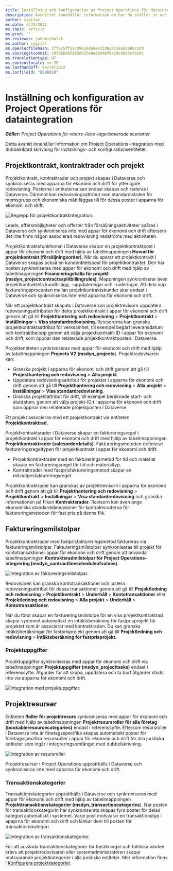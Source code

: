 ```yaml
---
title: Inställning och konfiguration av Project Operations för dataintegration
description: Avsnittet innehåller information om hur du ställer in och konfigurerar Project Operations-mappningar med dubbelriktad skrivning.
author: sigitac
ms.date: 4/23/2021
ms.topic: article
ms.prod: ''
ms.reviewer: johnmichalak
ms.author: sigitac
ms.openlocfilehash: 1ffa25ff36c39010d6aee31d928c3eaa0086c3d8
ms.sourcegitcommit: c0792bd65d92db25e0e8864879a19c4b93efb10c
ms.translationtype: HT
ms.contentlocale: sv-SE
ms.lasthandoff: 04/14/2022
ms.locfileid: "8586918"
---
```

# <a name="project-operations-setup-and-configuration-data-integration"></a>Inställning och konfiguration av Project Operations för dataintegration

_**Gäller:** Project Operations för resurs-/icke-lagerbaserade scenarier_

Detta avsnitt innehåller information om Project Operations-integration med dubbelriktad skrivning för inställnings- och konfigurationsentiteter.

## <a name="project-contracts-contract-lines-and-projects"></a>Projektkontrakt, kontraktrader och projekt

Projektkontrakt, kontraktrader och projekt skapas i Dataverse och synkroniseras med apparna för ekonomi och drift för ytterligare redovisning. Posterna i entiteterna kan endast skapas och raderas i Dataverse. Däremot kan redovisningsattribut som standardvärden för momsgrupp och ekonomiska mått läggas till för dessa poster i apparna för ekonomi och drift.

  ![Begrepp för projektkontraktintegration.](./media/1ProjectContract.jpg)

Leads, affärsmöjligheter och offerter från försäljningsaktiviteter spåras i Dataverse och synkroniseras inte med appar för ekonomi och drift eftersom det inte finns någon associerad redovisning nedströms med aktiviteten.

Projektkontraktsfunktionen i Dataverse skapar en projektkontraktpost i appar för ekonomi och drift med hjälp av tabellmappningen **Huvud för projektkontrakt (försäljningsorder)**. När du sparar ett projektkontrakt i Dataverse skapas också en kundentitetspost för projektkontraktet. Den här posten synkroniseras med appar för ekonomi och drift med hjälp av tabellmappningen **Finansieringskälla för projekt (msdyn\_projectcontractssplitbillingrules)**. Mappningen synkroniserar även projektkontraktets kundtillägg, -uppdateringar och -raderingar. Att dela upp faktureringsprocenten mellan projektkontraktskunder sker endast i Dataverse och synkroniseras inte med apparna för ekonomi och drift.

När ett projektkontrakt skapats i Dataverse kan projektrevisorn uppdatera redovisningsattributen för detta projektkontrakt i appar för ekonomi och drift genom att gå till **Projekthantering och redovisning** > **Projektkontrakt** > **Inställningar** > **Visa standardredovisning**. Revisorerna kan granska projektkontraktsattribut för verksamhet, till exempel begärt leveransdatum och kontraktbelopp genom att välja projektkontrakt-ID i appar för ekonomi och drift, som öppnar den relaterade projektkontraktposten i Dataverse.

Projektentiteten synkroniseras med appar för ekonomi och drift med hjälp av tabellmappningen **Projects V2 (msdyn\_projects**). Projektredovisaren kan:

  - Granska projekt i apparna för ekonomi och drift genom att gå till **Projekthantering och redovisning** > **Alla projekt**. 
  - Uppdatera redovisningsattribut för projektet i apparna för ekonomi och drift genom att gå till **Projekthantering och redovisning** > **Alla projekt** > **Inställningar** > **Visa standardredovisning**.  
  - Granska projektattribut för drift, till exempel beräknade start- och slutdatum, genom att välja projekt-ID:t i apparna för ekonomi och drift som öppnar den relaterade projektposten i Dataverse.

Ett projekt associeras med ett projektkontrakt via entiteten **Projektkontraktrad**.

Projektkontraktsrader i Dataverse skapar en faktureringsregel i projektkontrakt i appar för ekonomi och drift med hjälp av tabellmappningen **Projektkontraktrader (salesorderdetails)**. Faktureringsmetoden definierar faktureringsregeltypen för projektkontrakt i appar för ekonomi och drift:

  - Projektkontraktrader med en faktureringsmetod för tid och material skapar en faktureringsregel för tid och materialtyp.
  - Kontraktrader med fastprisfaktureringsmetod skapar en milstolpesfaktureringsregel.

Projektkontraktrader kan granskas av projektrevisorn i apparna för ekonomi och drift genom att gå till **Projekthantering och redovisning** > **Projektkontrakt** > **Inställningar** > **Visa standardredovisning** och granska informationen på fliken **Kontraktsrader**. Revisorn kan även ange ekonomiska standarddimensioner för kontraktsraderna för faktureringsmetoden för fast pris på denna flik.

## <a name="billing-milestones"></a>Faktureringsmilstolpar

Projektkontraktrader med fastprisfaktureringsmetod faktureras via faktureringsmilstolpar. Faktureringsmilstolpar synkroniseras till projekt för kontotransaktioner appar för ekonomi och drift genom att använda tabellmappningen **Kontraktsradmilstolpar för Project Operations-integrering (msdyn\_contractlinescheduleofvalues)**.

  ![Integration av faktureringsmilstolpar.](./media/2Milestones.jpg)

Redovisaren kan granska kontotransaktioner och justera redovisningsattribut för dessa transaktioner genom att gå till **Projektledning och redovisning** > **Projektkontrakt** > **Underhåll** > **Kontotransaktioner** eller **Projektledning och redovisning** > **Alla projekt** > **Underhåll** > **Kontotransaktioner**.

När du först skapar en faktureringsmilstolpe för en viss projektkontraktrad skapar systemet automatiskt en intäktsberäkning för fastprisprojekt för projektet som är associerat med kontraktraden. Du kan granska intäktsberäkningar för fastprisprojekt genom att gå till **Projektledning och redovisning** > **Intäktsberäkning för fastprisprojekt**.

### <a name="project-tasks"></a>Projektuppgifter

Projektuppgifter synkroniseras med appar för ekonomi och drift via tabellmappningen **Projektuppgifter (msdyn\_projecttasks)** endast i referenssyfte. Åtgärder för att skapa, uppdatera och ta bort åtgärder stöds inte via apparna för ekonomi och drift.

  ![Integration med projektuppgifter.](./media/3Tasks.jpg)

## <a name="project-resources"></a>Projektresurser

Entiteten **Roller för projektresurs** synkroniseras med appar för ekonomi och drift med hjälp av tabellmappningen **Projektresursroller för alla företag (bookableresourcecategories)** endast i referenssyfte. Eftersom resursroller i Dataverse inte är företagsspecifika skapas automatiskt poster för företagsspecifika resursroller i appar för ekonomi och drift för alla juridiska entiteter som ingår i integreringsomfånget med dubbelskrivning.

![Integration av resursroller.](./media/5Resources.jpg)

Projektresurser i Project Operations upprätthålls i Dataverse och synkroniseras inte med apparna för ekonomi och drift.

### <a name="transaction-categories"></a>Transaktionskategorier

Transaktionskategorier upprätthålls i Dataverse och synkroniseras med appar för ekonomi och drift med hjälp av tabellmappningen **Projekttransaktionskategorier (msdyn\_transactioncategories**). När posten för transaktionskategorin har synkroniserats skapas fyra poster för delad kategori automatiskt i systemet. Varje post motsvarar en transaktionstyp i apaprna för ekonomi och drift och länkar dem till posten för transaktionskategori.

![Integration av transaktionskategorier.](./media/4TransactionCategories.jpg)

För att använda transaktionskategorier för beräkningar och faktiska värden krävs att projektredovisaren eller systemadministratören skapar motsvarande projektkategorier i alla juridiska entiteter. Mer information finns i [Konfigurera projektkategorier](../project-accounting/configure-project-categories.md).
